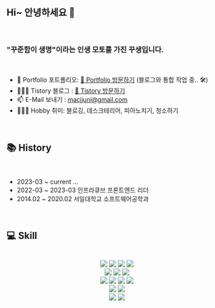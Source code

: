 ## Hi~ 안녕하세요 👋
<br>
<h3>"꾸준함이 생명"이라는 인생 모토를 가진 꾸생입니다.</h3>

<br>

- 🌲 Portfolio 포트폴리오: [🔗 Portfolio 방문하기](https://kku.dev/) (블로그와 통합 작업 중.. 🛠️)
- 🧑🏻‍💻 Tistory 블로그 : [🔗 Tistory 방문하기](https://juni-official.tistory.com/)
- 📫 E-Mail 보내기 : macjjuni@gmail.com
- 🤾🏻‍♂️ Hobby 취미: 블로깅, 데스크테리어, 피아노치기, 청소하기

<br>

## 📚 History
<br>

- 2023-03 ~ current ...
- 2022-03 ~ 2023-03 인프라큐브 프론트엔드 리더
- 2014.02 ~ 2020.02 서일대학교 소프트웨어공학과

<br>

## 💻 Skill

<br>
<div align="center">
	<img src="https://img.shields.io/badge/Next.js-000000?style=flat&logo=Next.js&logoColor=white" />
	<img src="https://img.shields.io/badge/React-61DAFB?style=flat&logo=React&logoColor=white" />
	<img src="https://img.shields.io/badge/Vue.js-4FC08D?style=flat&logo=Vue.js&logoColor=white" />
	<img src="https://img.shields.io/badge/TypeScript-3178C6?style=flat&logo=TypeScript&logoColor=white" />
</div>
  
<div align="center">
	<img src="https://img.shields.io/badge/Styled Components-DB7093?style=flat&logo=Styled-Components&logoColor=white" />
	<img src="https://img.shields.io/badge/Tailwind CSS-06B6D4?style=flat&logo=TailwindCSS&logoColor=white" />
	<img src="https://img.shields.io/badge/MUI-007FFF?style=flat&logo=MUI&logoColor=white" />
</div>

<div align="center">
	<img src="https://img.shields.io/badge/HTML5-E34F26?style=flat&logo=HTML5&logoColor=white" />
	<img src="https://img.shields.io/badge/JavaScript-F7DF1E?style=flat&logo=JavaScript&logoColor=white" />
	<img src="https://img.shields.io/badge/CSS3-1572B6?style=flat&logo=CSS3&logoColor=white" />
	<img src="https://img.shields.io/badge/Sass-CC6699?style=flat&logo=Sass&logoColor=white" />
</div>

<div align="center">
	<img src="https://img.shields.io/badge/Webpack-8DD6F9?style=flat&logo=Webpack&logoColor=white" />
	<img src="https://img.shields.io/badge/Vite-646CFF?style=flat&logo=Vite&logoColor=white" />
</div>

<div align="center">
		<img src="https://img.shields.io/badge/Firebase-FFCA28?style=flat&logo=Firebase&logoColor=white" />
	<img src="https://img.shields.io/badge/AmazonEC2-FF9900?style=flat&logo=AmazonEC2&logoColor=white" />
</div>



